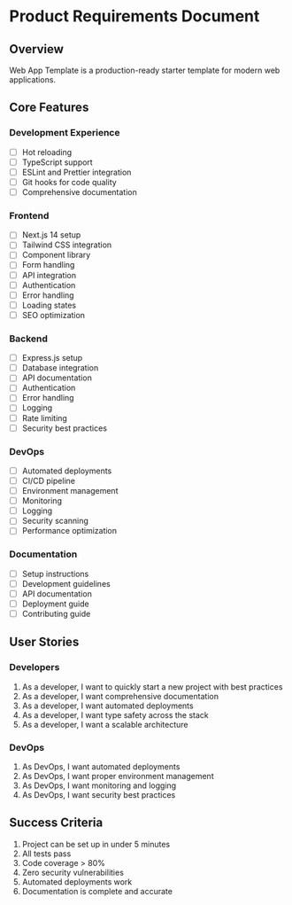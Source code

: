 # Product Requirements Document

## Overview

Web App Template is a production-ready starter template for modern web applications.

## Core Features

### Development Experience

- [ ] Hot reloading
- [ ] TypeScript support
- [ ] ESLint and Prettier integration
- [ ] Git hooks for code quality
- [ ] Comprehensive documentation

### Frontend

- [ ] Next.js 14 setup
- [ ] Tailwind CSS integration
- [ ] Component library
- [ ] Form handling
- [ ] API integration
- [ ] Authentication
- [ ] Error handling
- [ ] Loading states
- [ ] SEO optimization

### Backend

- [ ] Express.js setup
- [ ] Database integration
- [ ] API documentation
- [ ] Authentication
- [ ] Error handling
- [ ] Logging
- [ ] Rate limiting
- [ ] Security best practices

### DevOps

- [ ] Automated deployments
- [ ] CI/CD pipeline
- [ ] Environment management
- [ ] Monitoring
- [ ] Logging
- [ ] Security scanning
- [ ] Performance optimization

### Documentation

- [ ] Setup instructions
- [ ] Development guidelines
- [ ] API documentation
- [ ] Deployment guide
- [ ] Contributing guide

## User Stories

### Developers

1. As a developer, I want to quickly start a new project with best practices
2. As a developer, I want comprehensive documentation
3. As a developer, I want automated deployments
4. As a developer, I want type safety across the stack
5. As a developer, I want a scalable architecture

### DevOps

1. As DevOps, I want automated deployments
2. As DevOps, I want proper environment management
3. As DevOps, I want monitoring and logging
4. As DevOps, I want security best practices

## Success Criteria

1. Project can be set up in under 5 minutes
2. All tests pass
3. Code coverage > 80%
4. Zero security vulnerabilities
5. Automated deployments work
6. Documentation is complete and accurate
